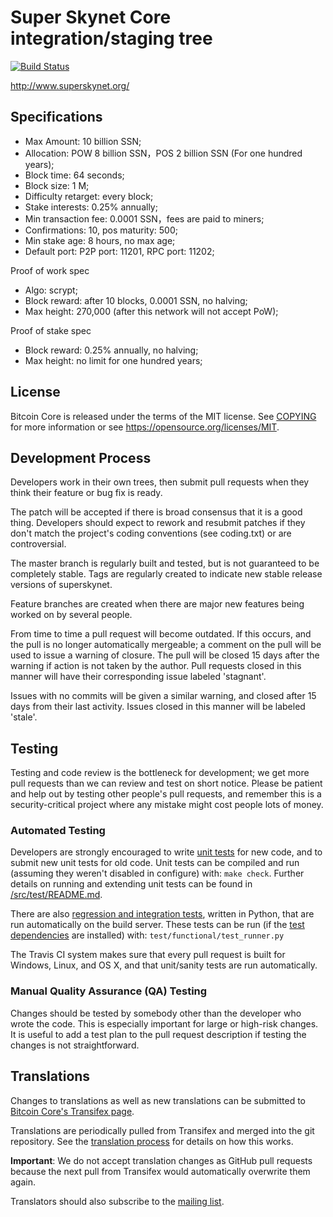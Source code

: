 Super Skynet Core integration/staging tree
=====================================

[![Build Status](https://travis-ci.org/bitcoin/bitcoin.svg?branch=master)](https://travis-ci.org/bitcoin/bitcoin)

http://www.superskynet.org/

Specifications
----------------

* Max Amount: 10 billion SSN;
* Allocation: POW 8 billion SSN，POS 2 billion SSN (For one hundred years);
* Block time: 64 seconds;
* Block size: 1 M;
* Difficulty retarget: every block;
* Stake interests: 0.25% annually;
* Min transaction fee: 0.0001 SSN，fees are paid to miners;
* Confirmations: 10, pos maturity: 500;
* Min stake age: 8 hours, no max age;
* Default port: P2P port: 11201, RPC port: 11202;


Proof of work spec

* Algo: scrypt;
* Block reward: after 10 blocks, 0.0001 SSN, no halving;
* Max height: 270,000 (after this network will not accept PoW);
  
Proof of stake spec

* Block reward: 0.25% annually, no halving;
* Max height: no limit for one hundred years;



License
-------

Bitcoin Core is released under the terms of the MIT license. See [COPYING](COPYING) for more
information or see https://opensource.org/licenses/MIT.

Development Process
-------------------

Developers work in their own trees, then submit pull requests when
they think their feature or bug fix is ready.

The patch will be accepted if there is broad consensus that it is a
good thing.  Developers should expect to rework and resubmit patches
if they don't match the project's coding conventions (see coding.txt)
or are controversial.

The master branch is regularly built and tested, but is not guaranteed
to be completely stable. Tags are regularly created to indicate new
stable release versions of superskynet.

Feature branches are created when there are major new features being
worked on by several people.

From time to time a pull request will become outdated. If this occurs, and
the pull is no longer automatically mergeable; a comment on the pull will
be used to issue a warning of closure. The pull will be closed 15 days
after the warning if action is not taken by the author. Pull requests closed
in this manner will have their corresponding issue labeled 'stagnant'.

Issues with no commits will be given a similar warning, and closed after
15 days from their last activity. Issues closed in this manner will be 
labeled 'stale'.


Testing
-------

Testing and code review is the bottleneck for development; we get more pull
requests than we can review and test on short notice. Please be patient and help out by testing
other people's pull requests, and remember this is a security-critical project where any mistake might cost people
lots of money.

### Automated Testing

Developers are strongly encouraged to write [unit tests](src/test/README.md) for new code, and to
submit new unit tests for old code. Unit tests can be compiled and run
(assuming they weren't disabled in configure) with: `make check`. Further details on running
and extending unit tests can be found in [/src/test/README.md](/src/test/README.md).

There are also [regression and integration tests](/test), written
in Python, that are run automatically on the build server.
These tests can be run (if the [test dependencies](/test) are installed) with: `test/functional/test_runner.py`

The Travis CI system makes sure that every pull request is built for Windows, Linux, and OS X, and that unit/sanity tests are run automatically.

### Manual Quality Assurance (QA) Testing

Changes should be tested by somebody other than the developer who wrote the
code. This is especially important for large or high-risk changes. It is useful
to add a test plan to the pull request description if testing the changes is
not straightforward.

Translations
------------

Changes to translations as well as new translations can be submitted to
[Bitcoin Core's Transifex page](https://www.transifex.com/projects/p/bitcoin/).

Translations are periodically pulled from Transifex and merged into the git repository. See the
[translation process](doc/translation_process.md) for details on how this works.

**Important**: We do not accept translation changes as GitHub pull requests because the next
pull from Transifex would automatically overwrite them again.

Translators should also subscribe to the [mailing list](https://groups.google.com/forum/#!forum/bitcoin-translators).
